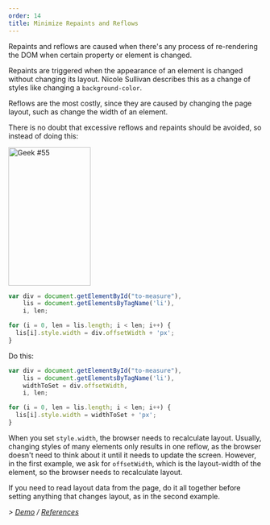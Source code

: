 ```yaml
---
order: 14
title: Minimize Repaints and Reflows
---
```


Repaints and reflows are caused when there's any process of re-rendering the DOM when certain property or element is changed.

Repaints are triggered when the appearance of an element is changed without changing its layout. Nicole Sullivan describes this as a change of styles like changing a `background-color`.

Reflows are the most costly, since they are caused by changing the page layout, such as change the width of an element.

There is no doubt that excessive reflows and repaints should be avoided, so instead of doing this:

<div class="img-right">
  <img id="geek-55" class="icos-geek" src="https://browserdiet.com/en/assets/img/55.png" alt="Geek #55" width="163" height="275" />
</div>

```js
var div = document.getElementById("to-measure"),
    lis = document.getElementsByTagName('li'),
    i, len;

for (i = 0, len = lis.length; i < len; i++) {
  lis[i].style.width = div.offsetWidth + 'px';
}
```

Do this:

```js
var div = document.getElementById("to-measure"),
    lis = document.getElementsByTagName('li'),
    widthToSet = div.offsetWidth,
    i, len;

for (i = 0, len = lis.length; i < len; i++) {
  lis[i].style.width = widthToSet + 'px';
}
```

When you set `style.width`, the browser needs to recalculate layout. Usually, changing styles of many elements only results in one reflow, as the browser doesn't need to think about it until it needs to update the screen. However, in the first example, we ask for `offsetWidth`, which is the layout-width of the element, so the browser needs to recalculate layout.

If you need to read layout data from the page, do it all together before setting anything that changes layout, as in the second example.

*> [Demo](http://jsbin.com/aqavin/2/quiet) / [References](https://github.com/zenorocha/browser-diet/wiki/References#minimize-repaints-and-reflows)*
